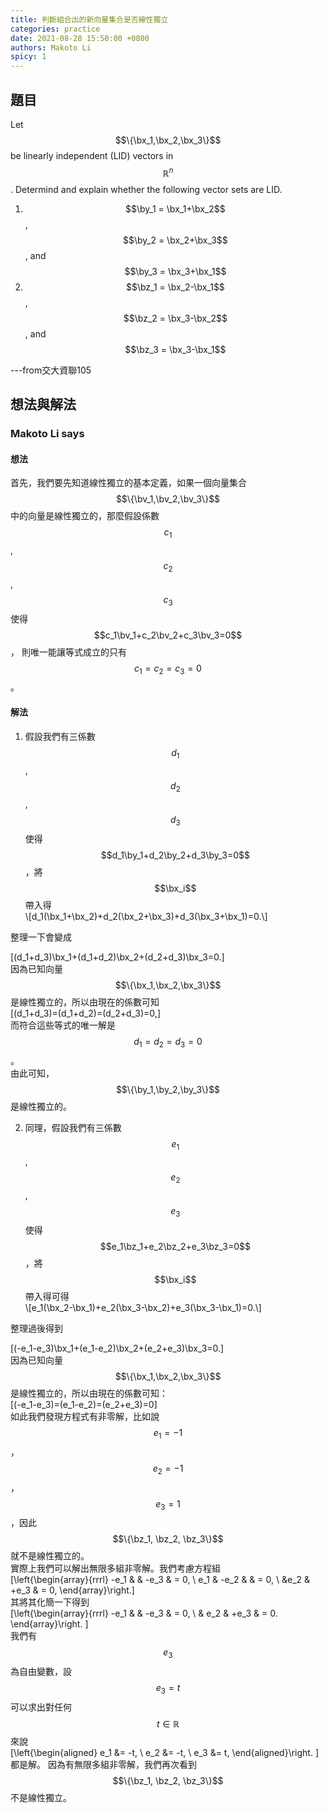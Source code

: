 ```yaml
---
title: 判斷組合出的新向量集合是否線性獨立
categories: practice
date: 2021-08-28 15:50:00 +0800
authors: Makoto Li
spicy: 1
---
```


## 題目

Let $$\{\bx_1,\bx_2,\bx_3\}$$ be linearly independent (LID) vectors in $$\mathbb{R}^n$$. Determind and explain whether the following vector sets are LID.

1. $$\by_1 = \bx_1+\bx_2$$, $$\by_2 = \bx_2+\bx_3$$, and $$\by_3 = \bx_3+\bx_1$$
2. $$\bz_1 = \bx_2-\bx_1$$, $$\bz_2 = \bx_3-\bx_2$$, and $$\bz_3 = \bx_3-\bx_1$$

---from交大資聯105

## 想法與解法

### Makoto Li says

#### 想法

首先，我們要先知道線性獨立的基本定義，如果一個向量集合 $$\{\bv_1,\bv_2,\bv_3\}$$ 中的向量是線性獨立的，那麼假設係數 $$c_1$$, $$c_2$$, $$c_3$$ 使得 $$c_1\bv_1+c_2\bv_2+c_3\bv_3=0$$， 則唯一能讓等式成立的只有 $$c_1=c_2=c_3=0$$ 。

#### 解法

1. 假設我們有三係數 $$d_1$$, $$d_2$$, $$d_3$$ 使得 $$d_1\by_1+d_2\by_2+d_3\by_3=0$$ ，將 $$\bx_i$$ 帶入得  
    <div>\[d_1(\bx_1+\bx_2)+d_2(\bx_2+\bx_3)+d_3(\bx_3+\bx_1)=0.\]</div>
整理一下會變成  
    <div>\[(d_1+d_3)\bx_1+(d_1+d_2)\bx_2+(d_2+d_3)\bx_3=0.\]</div>
因為已知向量 $$\{\bx_1,\bx_2,\bx_3\}$$ 是線性獨立的，所以由現在的係數可知  
    <div>\[(d_1+d_3)=(d_1+d_2)=(d_2+d_3)=0,\]</div>
而符合這些等式的唯一解是 $$d_1=d_2=d_3=0$$。  
由此可知， $$\{\by_1,\by_2,\by_3\}$$ 是線性獨立的。

2. 同理，假設我們有三係數 $$e_1$$, $$e_2$$, $$e_3$$ 使得 $$e_1\bz_1+e_2\bz_2+e_3\bz_3=0$$ ，將 $$\bx_i$$ 帶入得可得  
    <div>\[e_1(\bx_2-\bx_1)+e_2(\bx_3-\bx_2)+e_3(\bx_3-\bx_1)=0.\]</div>
整理過後得到  
    <div>\[(-e_1-e_3)\bx_1+(e_1-e_2)\bx_2+(e_2+e_3)\bx_3=0.\]</div>
因為已知向量 $$\{\bx_1,\bx_2,\bx_3\}$$ 是線性獨立的，所以由現在的係數可知： 
    <div>\[(-e_1-e_3)=(e_1-e_2)=(e_2+e_3)=0\]</div>
如此我們發現方程式有非零解，比如說 $$e_1 = -1$$，$$e_2 = -1$$，$$e_3 = 1$$ ，因此 $$\{\bz_1, \bz_2, \bz_3\}$$ 就不是線性獨立的。  
實際上我們可以解出無限多組非零解。我們考慮方程組
    <div>\[\left\{\begin{array}{rrrl}
-e_1 & & -e_3 & = 0, \\
e_1 & -e_2 & & = 0, \\
&e_2 & +e_3 & = 0,
\end{array}\right.\]</div>
其將其化簡一下得到
    <div>\[\left\{\begin{array}{rrrl}
-e_1 & & -e_3 & = 0, \\
& e_2 & +e_3 & = 0.
\end{array}\right.
\]</div>
我們有 $$e_3$$ 為自由變數，設 $$e_3=t$$ 可以求出對任何 $$t\in\mathbb{R}$$ 來說
    <div>\[\left\{\begin{aligned}
e_1 &= -t, \\
e_2 &= -t, \\
e_3 &= t,
\end{aligned}\right.
\]</div>
都是解。
因為有無限多組非零解，我們再次看到 $$\{\bz_1, \bz_2, \bz_3\}$$ 不是線性獨立。
